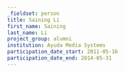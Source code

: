 ```yaml
---
_fieldset: person
title: Saining Li
first_name: Saining
last_name: Li
project_group: alumni
institution: Ayuda Media Systems
participation_date_start: 2011-05-16
participation_date_end: 2014-05-31
---
```

